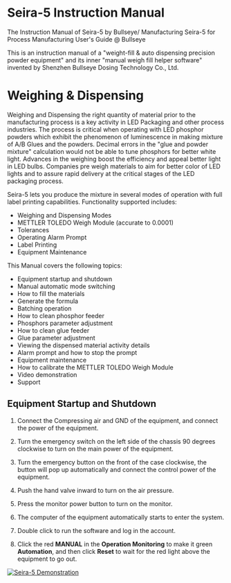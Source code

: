 # Seira-5 Instruction Manual

The Instruction Manual of Seira-5 by Bullseye/ Manufacturing Seira-5 for Process Manufacturing User's Guide @ Bullseye

This is an instruction manual of a "weight-fill & auto dispensing precision powder equipment" and its inner "manual weigh fill helper software" invented by Shenzhen Bullseye Dosing Technology Co., Ltd. 

# Weighing & Dispensing 

Weighing and Dispensing the right quantity of material prior to the manufacturing process is a key activity in LED Packaging and other process industries. The process is critical when operating with LED phosphor powders which exhibit the phenomenon of luminescence in making mixture of A/B Glues and the powders. Decimal errors in the "glue and powder mixture" calculation would not be able to tune phosphors for better white light. Advances in the weighing boost the efficiency and appeal better light in LED bulbs. Companies pre weigh materials to aim for better color of LED lights and to assure rapid delivery at the critical stages of the LED packaging process.

Seira-5 lets you produce the mixture in several modes of operation with full label printing capabilities. Functionality supported includes:

  - Weighing and Dispensing Modes
  - METTLER TOLEDO Weigh Module (accurate to 0.0001)
  - Tolerances
  - Operating Alarm Prompt
  - Label Printing 
  - Equipment Maintenance
  
  
  This Manual covers the following topics:
  
 - Equipment startup and shutdown
 - Manual automatic mode switching
 - How to fill the materials
 - Generate the formula
 - Batching operation
 - How to clean phosphor feeder
 - Phosphors parameter adjustment
 - How to clean glue feeder
 - Glue parameter adjustment 
 - Viewing the dispensed material activity details
 - Alarm prompt and how to stop the prompt
 - Equipment maintenance
 - How to calibrate the METTLER TOLEDO Weigh Module
 - Video demonstration
 - Support
 
 
 ## Equipment Startup and Shutdown


1. Connect the Compressing air and GND of the equipment, and connect the power of the equipment.

2. Turn the emergency switch on the left side of the chassis 90 degrees clockwise to turn on the main power of the equipment.

3. Turn the emergency button on the front of the case clockwise, the button will pop up automatically and connect the control power of the equipment.

4. Push the hand valve inward to turn on the air pressure.

5. Press the monitor power button to turn on the monitor.

6. The computer of the equipment automatically starts to enter the system.

7. Double click to run the software and log in the account.

8. Click the red **MANUAL** in the **Operation Monitoring** to make it green **Automation**, and then click **Reset** to wait for the red light above the equipment to go out.





[![Seira-5 Demonstration](https://res.cloudinary.com/marcomontalbano/image/upload/v1586972262/video_to_markdown/images/youtube--PBjU6Q8gqEs-c05b58ac6eb4c4700831b2b3070cd403.jpg)](https://youtu.be/PBjU6Q8gqEs "Seira-5 Demonstration")
